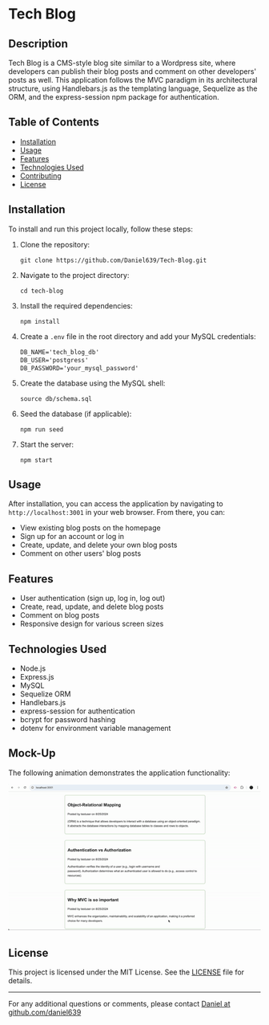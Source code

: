 # Tech Blog

## Description

Tech Blog is a CMS-style blog site similar to a Wordpress site, where developers can publish their blog posts and comment on other developers' posts as well. This application follows the MVC paradigm in its architectural structure, using Handlebars.js as the templating language, Sequelize as the ORM, and the express-session npm package for authentication.

## Table of Contents

- [Installation](#installation)
- [Usage](#usage)
- [Features](#features)
- [Technologies Used](#technologies-used)
- [Contributing](#contributing)
- [License](#license)

## Installation

To install and run this project locally, follow these steps:

1. Clone the repository:
   ```
   git clone https://github.com/Daniel639/Tech-Blog.git
   ```
2. Navigate to the project directory:
   ```
   cd tech-blog
   ```
3. Install the required dependencies:
   ```
   npm install
   ```
4. Create a `.env` file in the root directory and add your MySQL credentials:
   ```
   DB_NAME='tech_blog_db'
   DB_USER='postgress'
   DB_PASSWORD='your_mysql_password'
   ```
5. Create the database using the MySQL shell:
   ```
   source db/schema.sql
   ```
6. Seed the database (if applicable):
   ```
   npm run seed
   ```
7. Start the server:
   ```
   npm start
   ```

## Usage

After installation, you can access the application by navigating to `http://localhost:3001` in your web browser. From there, you can:

- View existing blog posts on the homepage
- Sign up for an account or log in
- Create, update, and delete your own blog posts
- Comment on other users' blog posts

## Features

- User authentication (sign up, log in, log out)
- Create, read, update, and delete blog posts
- Comment on blog posts
- Responsive design for various screen sizes

## Technologies Used

- Node.js
- Express.js
- MySQL
- Sequelize ORM
- Handlebars.js
- express-session for authentication
- bcrypt for password hashing
- dotenv for environment variable management

## Mock-Up

The following animation demonstrates the application functionality:

![Tech Blog Mockup](public/animation/Tech-Blog-Mockup.gif)


## License

This project is licensed under the MIT License. See the [LICENSE](LICENSE) file for details.

---

For any additional questions or comments, please contact [Daniel at github.com/daniel639](https://github.com/Daniel639)